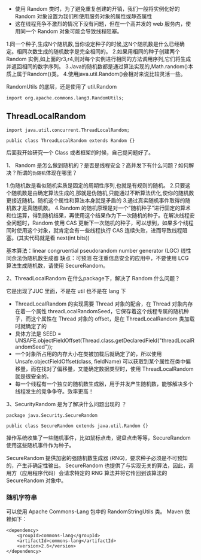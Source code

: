 - 使用 Random 类时，为了避免重复创建的开销，我们一般将实例化好的 Random 对象设置为我们所使用服务对象的属性或静态属性
- 这在线程竞争不激烈的情况下没有问题，但在一个高并发的 web 服务内，使用同一个 Random 对象可能会导致线程阻塞。

1.同一个种子,生成N个随机数,当你设定种子的时候,这N个随机数是什么已经确定。相同次数生成的随机数字是完全相同的。
2.如果用相同的种子创建两个 Random 实例,如上面的r3,r4,则对每个实例进行相同的方法调用序列,它们将生成并返回相同的数字序列。
3.Java的随机数都是通过算法实现的,Math.random()本质上属于Random()类。
4.使用java.util.Random()会相对来说比较灵活一些。

RandomUtils 的底层，还是使用了 util.Random

```
import org.apache.commons.lang3.RandomUtils;
```

## ThreadLocalRandom
```
import java.util.concurrent.ThreadLocalRandom;

public class ThreadLocalRandom extends Random {}
```

后面我开始研究一个 Class 或者框架的时候，自己提问题好了。

1、 Random 是怎么做到随机的？是否是线程安全？高并发下有什么问题？如何解决？所谓的`伪随机`体现在哪里？

1.伪随机数是看似随机实质是固定的周期性序列,也就是有规则的随机。
2.只要这个随机数是由确定算法生成的,那就是伪随机,只能通过不断算法优化,使你的随机数更接近随机。随机这个属性和算法本身就是矛盾的
3.通过真实随机事件取得的随机数才是真随机数。
4.Random 的随机原理是对一个”随机种子”进行固定的算术和位运算，得到随机结果，再使用这个结果作为下一次随机的种子。在解决线程安全问题时，Random 使用 CAS 更新下一次随机的种子，可以想到，如果多个线程同时使用这个对象，就肯定会有一些线程执行 CAS 连续失败，进而导致线程阻塞。(其实代码就是看 next(int bits))

基本算法：linear congruential pseudorandom number generator (LGC) 线性同余法伪随机数生成器
缺点：可预测
在注重信息安全的应用中，不要使用 LCG 算法生成随机数，请使用 SecureRandom。



2、ThreadLocalRandom 在什么package下，解决了 Random 什么问题？

它是出现了JUC 里面，不是在 util 也不是在 lang 下

- ThreadLocalRandom 的实现需要 Thread 对象的配合，在 Thread 对象内存在着一个属性 threadLocalRandomSeed，它保存着这个线程专属的随机种子，而这个属性在 Thread 对象的 offset，是在 ThreadLocalRandom 类加载时就确定了的
- 具体方法是 SEED = UNSAFE.objectFieldOffset(Thread.class.getDeclaredField("threadLocalRandomSeed"));
- 一个对象所占用的内存大小在类被加载后就确定了的，所以使用 Unsafe.objectFieldOffset(class, fieldName) 可以获取到某个属性在类中偏移量，而在找对了偏移量，又能确定数据类型时，使用 ThreadLocalRandom 就是很安全的。
- 每一个线程有一个独立的随机数生成器，用于并发产生随机数，能够解决多个线程发生的竞争争夺。效率更高！

3、SecurityRandom 是为了解决什么问题出现的 ？

```
package java.Security.SecureRandom

public class SecureRandom extends java.util.Random {}

```

操作系统收集了一些随机事件，比如鼠标点击，键盘点击等等，SecureRandom 使用这些随机事件作为种子。

SecureRandom 提供加密的强随机数生成器 (RNG)，要求种子必须是不可预知的，产生非确定性输出。
SecureRandom 也提供了与实现无关的算法，因此，调用方（应用程序代码）会请求特定的 RNG 算法并将它传回到该算法的 SecureRandom 对象中。


### 随机字符串

可以使用 Apache Commons-Lang 包中的 RandomStringUtils 类。
Maven 依赖如下：
```
<dependency>
    <groupId>commons-lang</groupId>
    <artifactId>commons-lang</artifactId>
    <version>2.6</version>
</dependency>
```